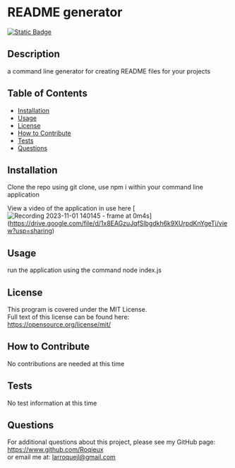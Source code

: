 # README generator
  [![Static Badge](https://img.shields.io/badge/license-MIT_License-green)](https://opensource.org/license/mit/)
  ## Description
  a command line generator for creating README files for your projects

  ## Table of Contents

  - [Installation](#installation)
  - [Usage](#usage)
  - [License](#license)
  - [How to Contribute](#how-to-contribute)
  - [Tests](#tests)
  - [Questions](#questions)
  
  
  ## Installation
  Clone the repo using git clone, use npm i within your command line application

  View a video of the application in use here [![Recording 2023-11-01 140145 - frame at 0m4s](https://github.com/Roqieux/README-generator/assets/133982261/069cb8d6-8e81-4af2-a00f-092d857ba513)]
(https://drive.google.com/file/d/1x8EAGzuJqfSlbgdkh6k9XUrpdKnYgeTj/view?usp=sharing)
  
  ## Usage
  run the application using the command node index.js
  
  ## License
  This program is covered under the MIT License.  
  Full text of this license can be found here: <https://opensource.org/license/mit/>
  
  ## How to Contribute
  No contributions are needed at this time
  
  ## Tests
  No test information at this time
  
  ## Questions
  For additional questions about this project, please see my GitHub page: <https://www.github.com/Roqieux>  
  or email me at: <larroquejl@gmail.com>
  
